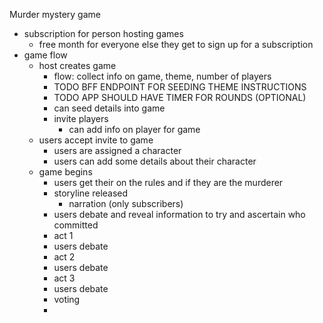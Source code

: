 Murder mystery game
- subscription for person hosting games
	- free month for everyone else they get to sign up for a subscription
- game flow
	- host creates game
		- flow: collect info on game, theme, number of players
        - TODO BFF ENDPOINT FOR SEEDING THEME INSTRUCTIONS
        - TODO APP SHOULD HAVE TIMER FOR ROUNDS (OPTIONAL)
		- can seed details into game
		- invite players
			- can add info on player for game
	- users accept invite to game
		- users are assigned a character
		- users can add some details about their character
	- game begins
		- users get their on the rules and if they are the murderer
        - storyline released
			- narration (only subscribers)
		- users debate and reveal information to try and ascertain who committed 
		- act 1
		- users debate
		- act 2
		- users debate
		- act 3
		- users debate
		- voting
		- 